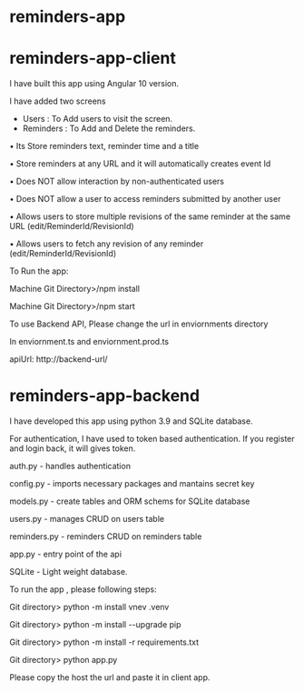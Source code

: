 # reminders-app

# reminders-app-client

I have built this app using Angular 10 version.

I have added two screens
- Users : To Add users to visit the screen.
- Reminders : To Add and Delete the reminders.

•	Its Store reminders text, reminder time and a title

•	Store reminders at any URL and it will automatically creates event Id

•	Does NOT allow interaction by non-authenticated users

•	Does NOT allow a user to access reminders submitted by another user

•	Allows users to store multiple revisions of the same reminder at the same URL (edit/ReminderId/RevisionId)

•	Allows users to fetch any revision of any reminder (edit/ReminderId/RevisionId)

To Run the app:

Machine Git Directory>/npm install

Machine Git Directory>/npm start

To use Backend API, Please change the url in enviornments directory

In enviornment.ts and enviornment.prod.ts

apiUrl: http://backend-url/


# reminders-app-backend

I have developed this app using python 3.9 and SQLite database.

For authentication, I have used to token based authentication. If you register and login back, it will gives token.

auth.py - handles authentication

config.py - imports necessary packages and mantains secret key

models.py - create tables and ORM schems for SQLite database

users.py - manages CRUD on users table

reminders.py - reminders CRUD on reminders table

app.py - entry point of the api

SQLite - Light weight database.


To run the app , please following steps:

Git directory> python -m install vnev .venv

Git directory> python -m install --upgrade pip

Git directory> python -m install -r requirements.txt

Git directory> python app.py

Please copy the host the url and paste it in client app. 
